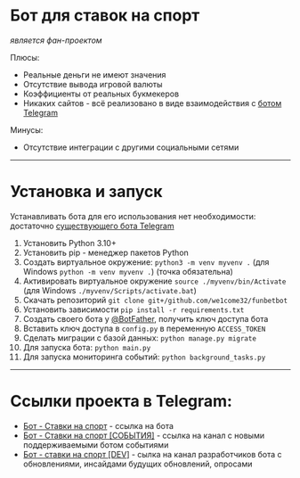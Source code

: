 # Бот для ставок на спорт

*является фан-проектом*

Плюсы:
- Реальные деньги не имеют значения
- Отсутствие вывода игровой валюты
- Коэффициенты от реальных букмекеров
- Никаких сайтов - всё реализовано в виде взаимодействия с <a href="https://t.me/virtualbetbot">ботом Telegram</a>

Минусы:
- Отсутствие интеграции с другими социальными сетями

---

# Установка и запуск

Устанавливать бота для его использования нет необходимости: достаточно <a href="https://t.me/virtualbetbot">существующего 
бота Telegram</a>

1) Установить Python 3.10+
2) Установить pip - менеджер пакетов Python
3) Создать виртуальное окружение: `python3 -m venv myvenv .` (для Windows `python -m venv myvenv .`) (точка обязательна)
4) Активировать виртуальное окружение `source ./myvenv/bin/Activate` (для Windows `./myvenv/Scripts/activate.bat`)
5) Скачать репозиторий `git clone git+/github.com/we1come32/funbetbot`
6) Установить зависимости `pip install -r requirements.txt`
7) Создать своего бота у <a href="https://t.me/botfather">@BotFather</a>, получить ключ доступа бота
8) Вставить ключ доступа в `config.py` в переменную `ACCESS_TOKEN`
9) Сделать миграции с базой данных: `python manage.py migrate`
10) Для запуска бота: `python main.py`
11) Для запуска мониторинга событий: `python background_tasks.py`

---

# Ссылки проекта в Telegram:

- <a href="https://t.me/virtualbetbot">Бот - Ставки на спорт</a> - ссылка на бота
- <a href="https://t.me/virtualbetchannel">Бот - Ставки на спорт [СОБЫТИЯ]</a> - ссылка на канал с новыми поддерживаемыми 
ботом событиями
- <a href="https://t.me/virtualbetchannel_dev">Бот - ставки на спорт [DEV]</a> - сылка на канал разработчиков бота с обновлениями, 
инсайдами будущих обновлений, опросами

